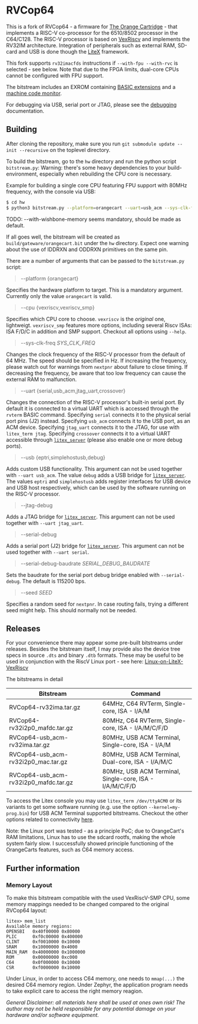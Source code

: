 RVCop64
=======

This is a fork of RVCop64 - a firmware for [The Orange Cartridge][1] - 
that implements a
RISC-V co-processor for the 6510/8502 processor in the C64/C128.  The
RISC-V processor is based on [VexRiscv][2] and implements the RV32IM
architecture. Integration of peripherals such as external RAM, SD-card
and USB is done though the [LiteX][3] framework.

This fork supports `rv32imacfds` instructions if `--with-fpu --with-rvc` is selected - see below.
Note that due to the FPGA limits, dual-core CPUs cannot be configured with FPU support.

The bitstream includes an EXROM containing [BASIC extensions](doc/basic.md)
and a [machine code monitor](doc/rvmon.md).

For debugging via USB, serial port or JTAG, please see the
[debugging](doc/debugging.md) documentation.


Building
--------

After cloning the repository, make sure you run `git submodule update --init --recursive` on the toplevel directory.

To build the bitstream, go to the `hw` directory and run the python script
`bitstream.py`:
Warning: there's some heavy dependencies to your build-environment, especially when rebuilding the CPU core is necessary.

Example for building a single core CPU featuring FPU support with 80MHz frequency, with the console via USB:
```sh
$ cd hw
$ python3 bitstream.py --platform=orangecart --uart=usb_acm --sys-clk-freq=80e6 --cpu-count=1 --with-fpu --with-rvc --with-wishbone-memory
```
TODO: --with-wishbone-memory seems mandatory, should be made as default.

If all goes well, the bitstream will be created as
`build/gateware/orangecart.bit` under the `hw` directory.
Expect one warning about the use of IDDRXN and ODDRXN primitives on the
same pin.

There are a number of arguments that can be passed to the `bitstream.py`
script:

> --platform {orangecart}

Specifies the hardware platform to target.  This is a mandatory argument.
Currently only the value `orangecart` is valid.

> --cpu {vexriscv,vexriscv_smp}

Specifies which CPU core to choose. `vexriscv` is the *original* one, lightweigt. `vexriscv_smp` features more options, including several Riscv ISAs: ISA F/D/C in addition and SMP support. Checkout all options using `--help`.

> --sys-clk-freq _SYS_CLK_FREQ_

Changes the clock frequency of the RISC-V processor from the default of
64 MHz.  The speed should be specified in Hz.  If increasing the frequency,
please watch out for warnings from `nextpnr` about failure to close timing.
If decreasing the frequency, be aware that too low frequency can cause
the external RAM to malfunction.

> --uart {serial,usb_acm,jtag_uart,crossover}

Changes the connection of the RISC-V processor's built-in serial port.
By default it is connected to a virtual UART which is accessed through
the `rvterm` BASIC command.  Specifying `serial` connects it to the
physical serial port pins (J2) instead.  Specifying `usb_acm` connects
it to the USB port, as an ACM device.  Specifying `jtag_uart` connects
it to the JTAG, for use with `litex_term jtag`.  Specifying `crossover`
connects it to a virtual UART accessible through [`litex_server`][4]
(please also enable one or more debug ports).

> --usb {eptri,simplehostusb,debug}

Adds custom USB functionality.  This argument can not be used together
with `--uart usb_acm`.  The value `debug` adds a USB bridge for
[`litex_server`][4].  The values `eptri` and `simplehostusb` adds register
interfaces for USB device and USB host respectively, which can be used by
the software running on the RISC-V processor.

> --jtag-debug

Adds a JTAG bridge for [`litex_server`][4].  This argument can not be used
together with `--uart jtag_uart`.

> --serial-debug

Adds a serial port (J2) bridge for [`litex_server`][4].  This argument
can not be used together with `--uart serial`.

> --serial-debug-baudrate _SERIAL_DEBUG_BAUDRATE_

Sets the baudrate for the serial port debug bridge enabled with
`--serial-debug`.  The default is 115200 bps.

> --seed _SEED_

Specifies a random seed for `nextpnr`.  In case routing fails, trying a
different seed might help.  This should normally not be needed.

Releases
--------

For your convenience there may appear some pre-built bitstreams under releases. Besides the bitstream itself, I may provide also the device tree specs in source `.dts` and binary `.dtb` formats. These may be useful to be used in conjunction with the RiscV Linux port - see here: [Linux-on-LiteX-VexRiscv][5]

The bitstreams in detail

| Bitstream               | Command |
|-------------------------|---------|
| RVCop64-rv32ima.tar.gz | 64MHz, C64 RVTerm, Single-core, ISA - I/A/M |
| RVCop64-rv32i2p0_mafdc.tar.gz | 80MHz, C64 RVTerm, Single-core, ISA - I/A/M/C/F/D |
| RVCop64-usb_acm-rv32ima.tar.gz | 80MHz,  USB ACM Terminal, Single-core, ISA - I/A/M |
| RVCop64-usb_acm-rv32i2p0_mac.tar.gz | 80MHz,  USB ACM Terminal, Dual-core, ISA - I/A/M/C |
| RVCop64-usb_acm-rv32i2p0_mafdc.tar.gz | 80MHz,  USB ACM Terminal, Single-core, ISA - I/A/M/C/F/D |

To access the Litex console you may use `litex_term /dev/ttyACM0` or its variants to get some software running (e.g. use the option `--kernel=my-prog.bin`) for USB ACM Terminal supported bitstreams.
Checkout the other options related to connectivity [here][6].

Note: the Linux port was tested - as a principle PoC; due to OrangeCart's RAM limitations, Linux has to use the sdcard rootfs, making the whole system fairly slow. I successfully showed principle functioning of the OrangeCarts features, such as C64 memory access.

Further information
-------------------

### Memory Layout
To make this bitstream compatible with the used VexRiscV-SMP CPU, some memory mappings needed to be changed compared to the original RVCop64 layout:
```
litex> mem_list
Available memory regions:
OPENSBI   0x40f00000 0x80000 
PLIC      0xf0c00000 0x400000 
CLINT     0xf0010000 0x10000 
SRAM      0x10000000 0x4000 
MAIN_RAM  0x40000000 0x1000000 
ROM       0x00000000 0xc000 
C64       0x0f000000 0x10000 
CSR       0xf0000000 0x10000 
```
Under Linux, in order to access C64 memory, one needs to `mmap(...)` the desired C64 memory region.
Under Zephyr, the application program needs to take explicit care to access the right memory reagion. 

*General Disclaimer: all materials here shall be used at ones own risk! The author may not be held responsible for any potential damage on your hardware and/or software equipment.*

[1]: https://github.com/zeldin/OrangeCart.git
[2]: https://github.com/SpinalHDL/VexRiscv
[3]: https://github.com/enjoy-digital/litex
[4]: https://github.com/enjoy-digital/litex/wiki/Use-Host-Bridge-to-control-debug-a-SoC
[5]: https://github.com/litex-hub/linux-on-litex-vexriscv
[6]: https://github.com/zeldin/RVCop64/blob/master/doc/debugging.md

